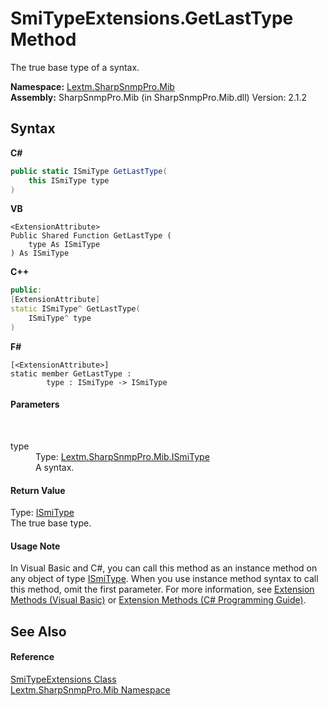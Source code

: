 # SmiTypeExtensions.GetLastType Method 
 

The true base type of a syntax.

**Namespace:**&nbsp;<a href="N_Lextm_SharpSnmpPro_Mib">Lextm.SharpSnmpPro.Mib</a><br />**Assembly:**&nbsp;SharpSnmpPro.Mib (in SharpSnmpPro.Mib.dll) Version: 2.1.2

## Syntax

**C#**<br />
``` C#
public static ISmiType GetLastType(
	this ISmiType type
)
```

**VB**<br />
``` VB
<ExtensionAttribute>
Public Shared Function GetLastType ( 
	type As ISmiType
) As ISmiType
```

**C++**<br />
``` C++
public:
[ExtensionAttribute]
static ISmiType^ GetLastType(
	ISmiType^ type
)
```

**F#**<br />
``` F#
[<ExtensionAttribute>]
static member GetLastType : 
        type : ISmiType -> ISmiType 

```


#### Parameters
&nbsp;<dl><dt>type</dt><dd>Type: <a href="T_Lextm_SharpSnmpPro_Mib_ISmiType">Lextm.SharpSnmpPro.Mib.ISmiType</a><br />A syntax.</dd></dl>

#### Return Value
Type: <a href="T_Lextm_SharpSnmpPro_Mib_ISmiType">ISmiType</a><br />The true base type.

#### Usage Note
In Visual Basic and C#, you can call this method as an instance method on any object of type <a href="T_Lextm_SharpSnmpPro_Mib_ISmiType">ISmiType</a>. When you use instance method syntax to call this method, omit the first parameter. For more information, see <a href="https://docs.microsoft.com/dotnet/visual-basic/programming-guide/language-features/procedures/extension-methods" target="_blank" rel="noopener noreferrer">Extension Methods (Visual Basic)</a> or <a href="https://docs.microsoft.com/dotnet/csharp/programming-guide/classes-and-structs/extension-methods" target="_blank" rel="noopener noreferrer">Extension Methods (C# Programming Guide)</a>.

## See Also


#### Reference
<a href="T_Lextm_SharpSnmpPro_Mib_SmiTypeExtensions">SmiTypeExtensions Class</a><br /><a href="N_Lextm_SharpSnmpPro_Mib">Lextm.SharpSnmpPro.Mib Namespace</a><br />
